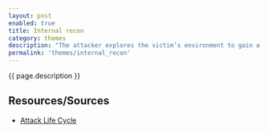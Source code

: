 ```yaml
---
layout: post
enabled: true
title: Internal recon
category: themes
description: "The attacker explores the victim’s environment to gain a better understanding of the environment, the roles and responsibilities of key individuals, and to determine where an organization stores information of interest."
permalink: 'themes/internal_recon'
---
```

{{ page.description }}

## Resources/Sources

* [Attack Life Cycle](http://www.iacpcybercenter.org/resource-center/what-is-cyber-crime/cyber-attack-lifecycle/)